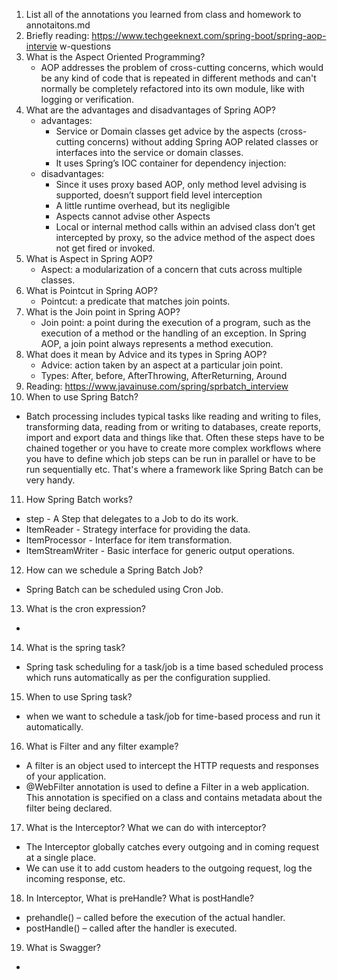 1. List all of the annotations you learned from class and homework to annotaitons.md
2. Briefly reading: https://www.techgeeknext.com/spring-boot/spring-aop-intervie w-questions
3. What is the Aspect Oriented Programming?
    * AOP addresses the problem of cross-cutting concerns, which would be any kind of code that is repeated in different methods and can't normally be completely refactored into its own module, like with logging or verification.
4. What are the advantages and disadvantages of Spring AOP?
    * advantages: 
      * Service or Domain classes get advice by the aspects (cross-cutting concerns) without adding Spring AOP related classes or interfaces into the service or domain classes.
      * It uses Spring’s IOC container for dependency injection:
    * disadvantages:
      * Since it uses proxy based AOP, only method level advising is supported, doesn’t support field level interception
      * A little runtime overhead, but its negligible
      * Aspects cannot advise other Aspects
      * Local or internal method calls within an advised class don’t get intercepted by proxy, so the advice method of the aspect does not get fired or invoked.
5. What is Aspect in Spring AOP?
    * Aspect: a modularization of a concern that cuts across multiple classes.
6. What is Pointcut in Spring AOP?
    * Pointcut: a predicate that matches join points.
7. What is the Join point in Spring AOP?
    * Join point: a point during the execution of a program, such as the execution of a method or the handling of an exception. In Spring AOP, a join point always represents a method execution.
8. What does it mean by Advice and its types in Spring AOP?
    * Advice: action taken by an aspect at a particular join point.
    * Types: After, before, AfterThrowing, AfterReturning, Around
9. Reading: https://www.javainuse.com/spring/sprbatch_interview
10. When to use Spring Batch?
   *  Batch processing includes typical tasks like reading and writing to files, transforming data, reading from or writing to databases, create reports, import and export data and things like that. Often these steps have to be chained together or you have to create more complex workflows where you have to define which job steps can be run in parallel or have to be run sequentially etc. That's where a framework like Spring Batch can be very handy.
11. How Spring Batch works?
   * step - A Step that delegates to a Job to do its work. 
   * ItemReader - Strategy interface for providing the data. 
   * ItemProcessor - Interface for item transformation. 
   * ItemStreamWriter - Basic interface for generic output operations. 
12. How can we schedule a Spring Batch Job?
   * Spring Batch can be scheduled using Cron Job.
13. What is the cron expression?
   * <minute> <hour> <day-of-month> <month> <day-of-week> <command>
14. What is the spring task?
   * Spring task scheduling for a task/job is a time based scheduled process which runs automatically as per the configuration supplied.
15. When to use Spring task?
   * when we want to schedule a task/job for time-based process and run it automatically.
16. What is Filter and any filter example?
   * A filter is an object used to intercept the HTTP requests and responses of your application.
   * @WebFilter annotation is used to define a Filter in a web application. This annotation is specified on a class and contains metadata about the filter being declared.
17. What is the Interceptor? What we can do with interceptor?
   * The Interceptor globally catches every outgoing and in coming request at a single place. 
   * We can use it to add custom headers to the outgoing request, log the incoming response, etc.
18. In Interceptor, What is preHandle? What is postHandle?
   * prehandle() – called before the execution of the actual handler. 
   * postHandle() – called after the handler is executed.
19. What is Swagger?
   * 
